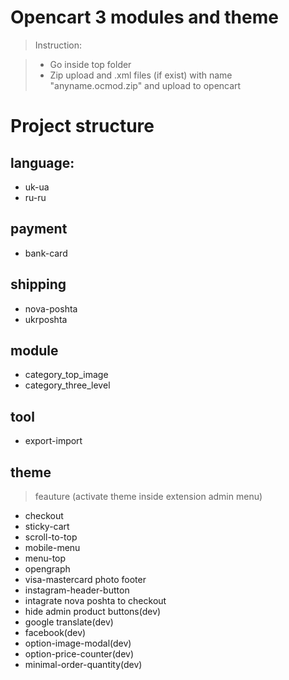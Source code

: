 # Opencart 3 modules and theme

> Instruction:

> * Go inside top folder
> * Zip upload and .xml files (if exist) with name "anyname.ocmod.zip" and upload to opencart

# Project structure

## language:
* uk-ua
* ru-ru

## payment

* bank-card

## shipping

* nova-poshta
* ukrposhta

## module

* category_top_image
* category_three_level

## tool

* export-import

## theme 

> feauture (activate theme inside extension admin menu)

* checkout
* sticky-cart
* scroll-to-top
* mobile-menu
* menu-top
* opengraph
* visa-mastercard photo footer
* instagram-header-button
* intagrate nova poshta to checkout
* hide admin product buttons(dev)
* google translate(dev)
* facebook(dev)
* option-image-modal(dev)
* option-price-counter(dev)
* minimal-order-quantity(dev)
